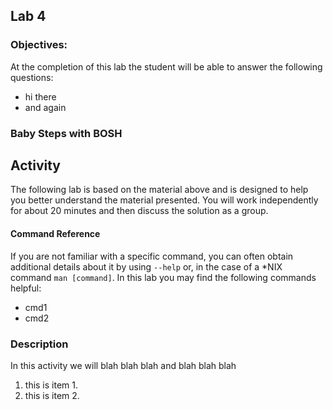 ## Lab 4
### Objectives:
At the completion of this lab the student will be able to answer the following questions:

* hi there
* and again

### Baby Steps with BOSH

## Activity
The following lab is based on the material above and is designed to help you better understand the material presented. You will work independently for about 20 minutes and then discuss the solution as a group.

#### Command Reference
If you are not familiar with a specific command, you can often obtain additional details about it by using `--help` or, in the case of a *NIX command `man [command]`. In this lab you may find the following commands helpful:

* cmd1
* cmd2

### Description
In this activity we will blah blah blah and blah blah blah

1. this is item 1.
2. this is item 2.



